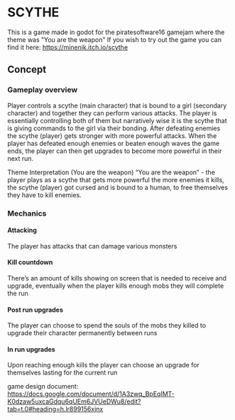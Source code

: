 # SCYTHE
 
This is a game made in godot for the piratesoftware16 gamejam where the theme was "You are the weapon"
If you wish to try out the game you can find it here: https://minenik.itch.io/scythe

## Concept
### Gameplay overview
Player controls a scythe (main character) that is bound to a girl (secondary character) and together they can perform various attacks. The player is essentially controlling both of them but narratively wise it is the scythe that is giving commands to the girl via their bonding. After defeating enemies the scythe (player) gets stronger with more powerful attacks. When the player has defeated enough enemies or beaten enough waves the game ends, the player can then get upgrades to become more powerful in their next run. 

Theme Interpretation (You are the weapon)
	“You are the weapon” - the player plays as a scythe that gets more powerful the more enemies it kills, the scythe (player) got cursed and is bound to a human, to free themselves they have to kill enemies.

### Mechanics
#### Attacking
The player has attacks that can damage various monsters 

#### Kill countdown
There’s an amount of kills showing on screen that is needed to receive and upgrade, eventually when the player kills enough mobs they will complete the run
	
#### Post run upgrades
The player can choose to spend the souls of the mobs they killed to upgrade their character permanently between runs

#### In run upgrades
Upon reaching enough kills the player can choose an upgrade for themselves lasting for the current run


game design document:
https://docs.google.com/document/d/1A3zwq_BpEqIMT-K0dzaw5uxcaGdqu6qUEm6JVUeDWu8/edit?tab=t.0#heading=h.lr899156xjnx

